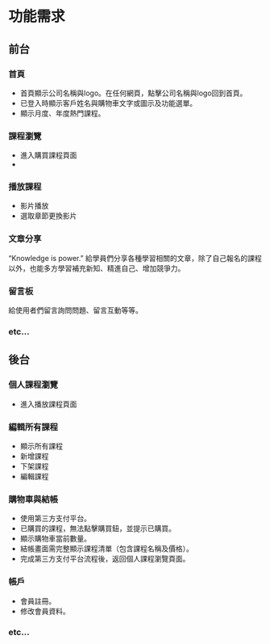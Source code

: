 # 功能需求
## 前台
### 首頁
- 首頁顯示公司名稱與logo。在任何網頁，點擊公司名稱與logo回到首頁。
- 已登入時顯示客戶姓名與購物車文字或圖示及功能選單。
- 顯示月度、年度熱門課程。

### 課程瀏覽
- 進入購買課程頁面
- 
### 播放課程
- 影片播放
- 選取章節更換影片

### 文章分享
“Knowledge is power.”
給學員們分享各種學習相關的文章，除了自己報名的課程以外，也能多方學習補充新知、精進自己、增加競爭力。

### 留言板
給使用者們留言詢問問題、留言互動等等。

### etc...


## 後台

### 個人課程瀏覽
- 進入播放課程頁面

### 編輯所有課程
- 顯示所有課程
- 新增課程
- 下架課程
- 編輯課程

### 購物車與結帳
- 使用第三方支付平台。
- 已購買的課程，無法點擊購買鈕，並提示已購買。
- 顯示購物車當前數量。
- 結帳畫面需完整顯示課程清單（包含課程名稱及價格）。
- 完成第三方支付平台流程後，返回個人課程瀏覽頁面。

### 帳戶
- 會員註冊。
- 修改會員資料。

### etc...

<script src="https://code.jquery.com/jquery-3.6.0.slim.js" integrity="sha256-HwWONEZrpuoh951cQD1ov2HUK5zA5DwJ1DNUXaM6FsY=" crossorigin="anonymous"></script>

<script>
$(document).ready(function() {
  $('h2').each(function(index) {
    $(this).html((index + 1) + '. ' + $(this).html());
  });
});
</script>